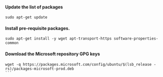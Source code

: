 #### Update the list of packages
``` 
sudo apt-get update 
```


#### Install pre-requisite packages.
 ```
 sudo apt-get install -y wget apt-transport-https software-properties-common
 ```
 
#### Download the Microsoft repository GPG keys
````
wget -q https://packages.microsoft.com/config/ubuntu/$(lsb_release -rs)/packages-microsoft-prod.deb
```


